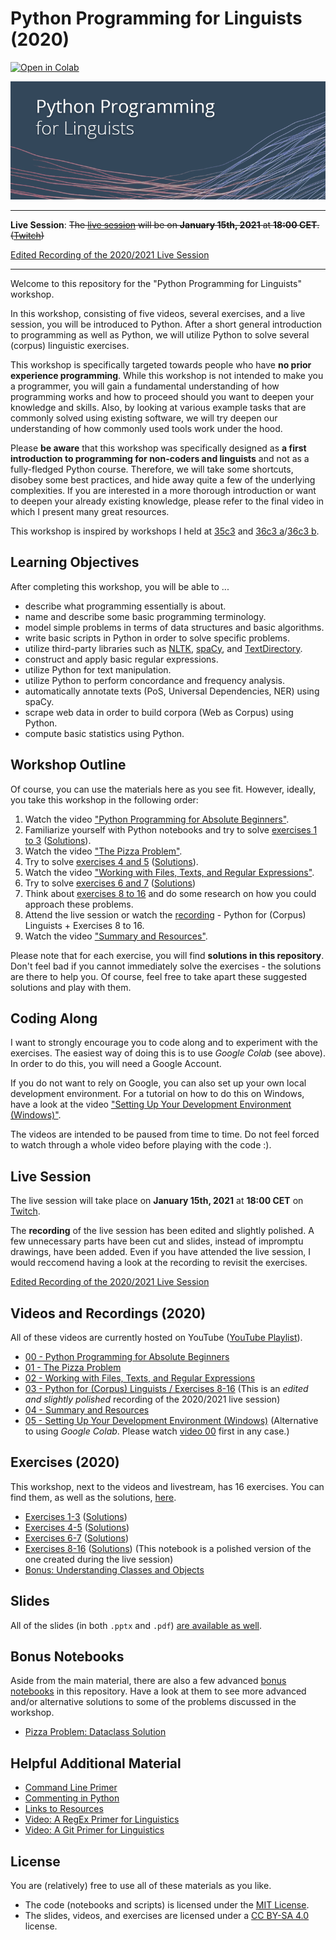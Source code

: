 # Python Programming for Linguists (2020)

[![Open in Colab](https://colab.research.google.com/assets/colab-badge.svg)](https://colab.research.google.com/github/IngoKl/python-programming-for-linguists/)

![Python Programming for Linguists](https://github.com/IngoKl/python-programming-for-linguists/blob/main/banner.png)

---

**Live Session**: ~~The [live session](https://www.twitch.tv/ingokl) will be on **January 15th, 2021** at **18:00 CET**. ([Twitch](https://www.twitch.tv/ingokl))~~ 

[Edited Recording of the 2020/2021 Live Session](https://www.youtube.com/watch?v=70g9oeclNac)

---

Welcome to this repository for the "Python Programming for Linguists" workshop.

In this workshop, consisting of five videos, several exercises, and a live session, you will be introduced to Python. After a short general introduction to programming as well as Python, we will utilize Python to solve several (corpus) linguistic exercises.

This workshop is specifically targeted towards people who have **no prior experience programming**. While this workshop is not intended to make you a programmer, you will gain a fundamental understanding of how programming works and how to proceed should you want to deepen your knowledge and skills. Also, by looking at various example tasks that are commonly solved using existing software, we will try deepen our understanding of how commonly used tools work under the hood.

Please **be aware** that this workshop was specifically designed as **a first introduction to programming for non-coders and linguists** and not as a fully-fledged Python course. Therefore, we will take some shortcuts, disobey some best practices, and hide away quite a few of the underlying complexities. If you are interested in a more thorough introduction or want to deepen your already existing knowledge, please refer to the final video in which I present many great resources.

This workshop is inspired by workshops I held at [35c3](https://events.ccc.de/congress/2018/wiki/index.php/Session:(Python)_Programming_for_Absolute_Beginners) and [36c3 a](https://events.ccc.de/congress/2019/wiki/index.php/Session:Python_Programming_for_Absolute_Beginners)/[36c3 b](https://events.ccc.de/congress/2019/wiki/index.php/Session:Introduction_to_Natural_Language_Processing).

## Learning Objectives

After completing this workshop, you will be able to ...

* describe what programming essentially is about.
* name and describe some basic programming terminology.
* model simple problems in terms of data structures and basic algorithms.
* write basic scripts in Python in order to solve specific problems.
* utilize third-party libraries such as [NLTK](https://www.nltk.org), [spaCy](https://spacy.io), and [TextDirectory](https://github.com/IngoKl/textdirectory).
* construct and apply basic regular expressions.
* utilize Python for text manipulation.
* utilize Python to perform concordance and frequency analysis.
* automatically annotate texts (PoS, Universal Dependencies, NER) using spaCy.
* scrape web data in order to build corpora (Web as Corpus) using Python.
* compute basic statistics using Python.

## Workshop Outline

Of course, you can use the materials here as you see fit. However, ideally, you take this workshop in the following order:

1. Watch the video ["Python Programming for Absolute Beginners"](https://www.youtube.com/watch?v=4UnF45lniyY).
2. Familiarize yourself with Python notebooks and try to solve [exercises 1 to 3](https://github.com/IngoKl/python-programming-for-linguists/blob/main/2020/exercises/Exercises%201-3.pdf) ([Solutions](https://github.com/IngoKl/python-programming-for-linguists/blob/main/2020/exercises/Solutions_Exercises_1_3.ipynb)).
3. Watch the video ["The Pizza Problem"](https://www.youtube.com/watch?v=g9tOyVI5B3E).
4. Try to solve [exercises 4 and 5](https://github.com/IngoKl/python-programming-for-linguists/blob/main/2020/exercises/Exercises%204-5.pdf) ([Solutions](https://github.com/IngoKl/python-programming-for-linguists/blob/main/2020/exercises/Solutions_Exercises_4_5.ipynb)).
5. Watch the video ["Working with Files, Texts, and Regular Expressions"](https://www.youtube.com/watch?v=y37_JvSY-GM).
6. Try to solve [exercises 6 and 7](https://github.com/IngoKl/python-programming-for-linguists/blob/main/2020/exercises/Exercises%206-7.pdf) ([Solutions](https://github.com/IngoKl/python-programming-for-linguists/blob/main/2020/exercises/Solutions_Exercises_6_7.ipynb))
7. Think about [exercises 8 to 16]((https://github.com/IngoKl/python-programming-for-linguists/blob/main/2020/exercises/Exercises%208-16.pdf)) and do some research on how you could approach these problems.
8. Attend the live session or watch the [recording](https://www.youtube.com/watch?v=70g9oeclNac) - Python for (Corpus) Linguists + Exercises 8 to 16.
9. Watch the video ["Summary and Resources"](https://www.youtube.com/watch?v=ajKqESDmrKc).

Please note that for each exercise, you will find **solutions in this repository**. Don't feel bad if you cannot immediately solve the exercises - the solutions are there to help you. Of course, feel free to take apart these suggested solutions and play with them.

## Coding Along

I want to strongly encourage you to code along and to experiment with the exercises. The easiest way of doing this is to use *Google Colab* (see above). In order to do this, you will need a Google Account.

If you do not want to rely on Google, you can also set up your own local development environment. For a tutorial on how to do this on Windows, have a look at the video ["Setting Up Your Development Environment (Windows)"](https://www.youtube.com/watch?v=xrXEouns3fg).

The videos are intended to be paused from time to time. Do not feel forced to watch through a whole video before playing with the code :).

## Live Session

The live session will take place on **January 15th, 2021** at **18:00 CET** on [Twitch](https://www.twitch.tv/ingokl).

The **recording** of the live session has been edited and slightly polished. A few unnecessary parts have been cut and slides, instead of impromptu drawings, have been added. Even if you have attended the live session, I would reccomend having a look at the recording to revisit the exercises.

[Edited Recording of the 2020/2021 Live Session](https://www.youtube.com/watch?v=70g9oeclNac)

## Videos and Recordings (2020)

All of these videos are currently hosted on YouTube ([YouTube Playlist](https://www.youtube.com/playlist?list=PLG6oHk0SZfBxRIegm0QvzDvmumma7grp5)).

* [00 - Python Programming for Absolute Beginners](https://www.youtube.com/watch?v=4UnF45lniyY)
* [01 - The Pizza Problem](https://www.youtube.com/watch?v=g9tOyVI5B3E)
* [02 - Working with Files, Texts, and Regular Expressions](https://www.youtube.com/watch?v=y37_JvSY-GM)
* [03 - Python for (Corpus) Linguists / Exercises 8-16](https://www.youtube.com/watch?v=70g9oeclNac) (This is an *edited and slightly polished* recording of the 2020/2021 live session)
* [04 - Summary and Resources](https://www.youtube.com/watch?v=ajKqESDmrKc)
* [05 - Setting Up Your Development Environment (Windows)](https://www.youtube.com/watch?v=xrXEouns3fg) (Alternative to using *Google Colab*. Please watch [video 00](https://www.youtube.com/watch?v=4UnF45lniyY) first in any case.)

## Exercises (2020)

This workshop, next to the videos and livestream, has 16 exercises. You can find them, as well as the solutions, [here](https://github.com/IngoKl/python-programming-for-linguists/tree/main/2020/exercises).

* [Exercises 1-3](https://github.com/IngoKl/python-programming-for-linguists/blob/main/2020/exercises/Exercises%201-3.pdf) ([Solutions](https://github.com/IngoKl/python-programming-for-linguists/blob/main/2020/exercises/Solutions_Exercises_1_3.ipynb))
* [Exercises 4-5](https://github.com/IngoKl/python-programming-for-linguists/blob/main/2020/exercises/Exercises%204-5.pdf) ([Solutions](https://github.com/IngoKl/python-programming-for-linguists/blob/main/2020/exercises/Solutions_Exercises_4_5.ipynb))
* [Exercises 6-7](https://github.com/IngoKl/python-programming-for-linguists/blob/main/2020/exercises/Exercises%206-7.pdf) ([Solutions](https://github.com/IngoKl/python-programming-for-linguists/blob/main/2020/exercises/Solutions_Exercises_6_7.ipynb))
* [Exercises 8-16](https://github.com/IngoKl/python-programming-for-linguists/blob/main/2020/exercises/Exercises%208-16.pdf) ([Solutions](https://github.com/IngoKl/python-programming-for-linguists/blob/main/2020/exercises/Solutions_Exercises_8_16.ipynb)) (This notebook is a polished version of the one created during the live session)
* [Bonus: Understanding Classes and Objects](https://github.com/IngoKl/python-programming-for-linguists/blob/main/Bonus%20Notebooks/Understanding_Classes_and_Objects.ipynb)

## Slides

All of the slides (in both `.pptx` and `.pdf`) [are available as well](https://github.com/IngoKl/python-programming-for-linguists/tree/main/2020/slides).

## Bonus Notebooks

Aside from the main material, there are also a few advanced [bonus notebooks](https://github.com/IngoKl/python-programming-for-linguists/tree/main/Bonus%20Notebooks) in this repository. Have a look at them to see more advanced and/or alternative solutions to some of the problems discussed in the workshop.

* [Pizza Problem: Dataclass Solution](https://github.com/IngoKl/python-programming-for-linguists/blob/main/Bonus%20Notebooks/Pizza_Problem_Dataclass_Solution.ipynb)

## Helpful Additional Material

* [Command Line Primer](https://github.com/IngoKl/python-programming-for-linguists/tree/main/Command_Line_Primer.md)
* [Commenting in Python](https://github.com/IngoKl/python-programming-for-linguists/tree/main/Commenting_in_python.md)
* [Links to Resources](https://github.com/IngoKl/python-programming-for-linguists/tree/main/Links_to_Resources.md)
* [Video: A RegEx Primer for Linguistics](https://www.youtube.com/watch?v=p7-QkwOU9RY)
* [Video: A Git Primer for Linguistics](https://www.youtube.com/watch?v=7EETKVp20y4)

## License

You are (relatively) free to use all of these materials as you like.

* The code (notebooks and scripts) is licensed under the [MIT License](https://github.com/IngoKl/python-programming-for-linguists/blob/main/LICENSE.md).
* The slides, videos, and exercises are licensed under a [CC BY-SA 4.0](https://creativecommons.org/licenses/by-sa/4.0) license.

